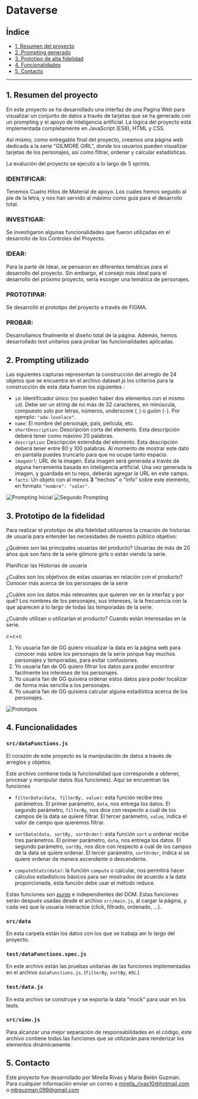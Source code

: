 # Dataverse

## Índice

* [1. Resumen del proyecto](#2-resumen-del-proyecto)
* [2. Prompting generado](#3-Prompting-generado)
* [3. Prototipo de alta fidelidad](#4-Prototipo-de-alta-fidelidad)
* [4. Funcionalidades](#5-funcionalidades)
* [5. Contacto](#6-contacto)

***

## 1. Resumen del proyecto

En este proyecto se ha desarrollado una interfaz de una Pagina Web para visualizar un conjunto de datos a través de tarjetas que se ha generado con un prompting y el apoyo de inteligencia artificial. La lógica del proyecto está implementada completamente en JavaScript
(ES6), HTML y CSS. 

Así mismo, como entregable final del proyecto, creamos una página web dedicada a la serie "GILMORE GIRL", 
donde los usuarios pueden visualizar tarjetas de los personajes, asi como filtrar, ordenar y calcular estadísticas. 

La evalución del proyecto se ejecutó a lo largo de 5 sprints.


### IDENTIFICAR:
Tenemos Cuatro Hitos de Material de apoyo. Los cuales hemos seguido al pie de la letra, y nos han servido al máximo como guía para el desarrollo total.  

### INVESTIGAR:
Se investigaron algunas funcionalidades que fueron utilizadas en el desarrollo de los Controles del Proyecto.

### IDEAR:
Para la parte de Idear, se pensaron en diferentes temáticas para el desarrollo del proyecto. Sin embargo, el consejo más ideal para el desarrollo del próximo proyecto, sería escoger una temática de personajes.

### PROTOTIPAR:
Se desarrolló el prototipo del proyecto a través de FIGMA. 

### PROBAR:
Desarrollamos finalmente el diseño total de la página. Además, hemos desarrollado test unitarios para probar las funcionalidades aplicadas.

## 2. Prompting utilizado 

Las siguientes capturas representan la construcción del arreglo de 24 objetos que se encuentra en el archivo dataset.js
los criterios para la construcción de esta data fueron los siguientes :

* `id`: Identificador único (no pueden haber dos elementos con el mismo `id`).
  Debe ser un string de no más de 32 caracteres, en minúscula, compuesto solo
  por letras, números, underscore (`_`) o guión (`-`). Por ejemplo: `"ada-lovelace"`.
* `name`: El nombre del personaje, país, película, etc.
* `shortDescription`: Descripción corta del elemento. Esta descripción deberá
  tener como máximo 20 palabras.
* `description`: Descripción extendida del elemento. Esta descripción deberá
  tener entre 80 y 100 palabras. Al momento de mostrar este dato en pantalla
  puedes truncarlo para que no ocupe tanto espacio.
* `imageUrl`: URL de la imagen. Esta imagen será generada a través de alguna
  herramienta basada en inteligencia artificial. Una vez generada la imagen,
  y guardada en tu repo, deberás agregar la URL en este campo.
* `facts`: Un objeto con al menos **3** "hechos" o "info" sobre este elemento, en
  formato `"nombre": "valor"`.

![Prompting Inicial](imágenes/prompting1.png)
![Segundo Prompting](imágenes/prompting2.png)


## 3. Prototipo de la fidelidad

Para realizar el prototipo de alta fidelidad utilizamos la creación de historias de usuaria para entender las necesidades de nuestro público objetivo:

¿Quiénes son las principales usuarias del producto?
Usuarias de más de 20 años que son fans de la serie gilmore girls o están viendo la serie.

Planificar las Historias de usuaria

¿Cuáles son los objetivos de estas usuarias en relación con el producto?
Conocer más acerca de los personajes de la serie

¿Cuáles son los datos más relevantes que quieren ver en la interfaz y por qué?
Los nombres de los personajes, sus intereses, la la frecuencia con la que aparecen a lo largo de todas las temporadas de la serie.

¿Cuándo utilizan o utilizarían el producto?
Cuando están interesadas en la serie.

c+c+c
1. Yo usuaria fan de GG quiero visualizar la data en la página web para conocer más sobre los personajes de la serie porque hay muchos personajes y temporadas, para evitar confusiones.
2. Yo usuaria fan de GG quiero filtrar los datos para poder encontrar facilmente los intereses de los personajes.
3. Yo usuaria fan de GG quisiera ordenar estos datos para poder localizar de forma más sencilla a los personajes.
4. Yo usuaria fan de GG quisiera calcular alguna estadística acerca de los personajes.

![Prototipos](imágenes/prototipos.png)



## 4. Funcionalidades


### `src/dataFunctions.js`

El corazón de este proyecto es la manipulación de datos a través de arreglos
y objetos.

Este archivo contiene toda la funcionalidad que corresponde a obtener, procesar y manipular datos (tus funciones). Aquí se encuentran las funciones

* `filterData(data, filterBy, value)`: esta función recibe tres parámetros.
  El primer parámetro, `data`, nos entrega los datos.
  El segundo parámetro, `filterBy`, nos dice con respecto a cuál de los campos de
  la data se quiere filtrar.
  El tercer parámetro, `value`, indica el valor de campo que queremos filtrar.

* `sortData(data, sortBy, sortOrder)`: esta función `sort` u ordenar
  recibe tres parámetros.
  El primer parámetro, `data`, nos entrega los datos.
  El segundo parámetro, `sortBy`, nos dice con respecto a cuál de los campos de
  la data se quiere ordenar.
  El tercer parámetro, `sortOrder`, indica si se quiere ordenar de manera
  ascendente o descendente.

* `computeStats(data)`: la función `compute` o calcular, nos permitirá hacer
  cálculos estadísticos básicos para ser mostrados de acuerdo a la data
  proporcionada, esta función debe usar el método reduce.

Estas funciones son [_puras_](https://medium.com/laboratoria-developers/introducci%C3%B3n-a-la-programaci%C3%B3n-funcional-en-javascript-parte-2-funciones-puras-b99e08c2895d)
e independientes del DOM. Estas funciones serán después usadas desde el archivo
`src/main.js`, al cargar la página, y cada vez que la usuaria interactúe
(click, filtrado, ordenado, ...).

### `src/data`

En esta carpeta están los datos con los que se trabaja am lo largo del proyecto.

### `test/dataFunctions.spec.js`

En este archivo están las  pruebas unitarias de las funciones
implementadas en el archivo `dataFunctions.js`. (`filterBy`, `sortBy`, etc.)

### `test/data.js`

En esta archivo se construye y se exporta la data "mock" para usar en los tests.


### `src/view.js`

Para alcanzar una mejor separación de responsabilidades en el código, éste
archivo contiene todas las funciones que se utilizarán para renderizar
los elementos dinámicamente.


## 5. Contacto

Este proyecto fue desarrollado por Mirella Rivas y María Belén Guzmán. Para cualquier información enviar un correo a mirella_rivas10@hotmail.com o mbguzman.099@gmail.com










  
